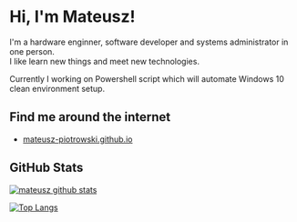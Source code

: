 # Hi, I'm Mateusz!

I'm a hardware enginner, software developer and systems administrator in one person.\
I like learn new things and meet new technologies.

Currently I working on Powershell script which will automate Windows 10 clean environment setup.


## Find me around the internet

- <a href="https://mateusz-piotrowski.github.io/"> mateusz-piotrowski.github.io </a>


## GitHub Stats

[![mateusz github stats](https://github-readme-stats.vercel.app/api?username=mateusz-piotrowski&count_private=true&show_icons=true)](https://github.com/anuraghazra/github-readme-stats)

[![Top Langs](https://github-readme-stats.vercel.app/api/top-langs/?username=mateusz-piotrowski)](https://github.com/anuraghazra/github-readme-stats)